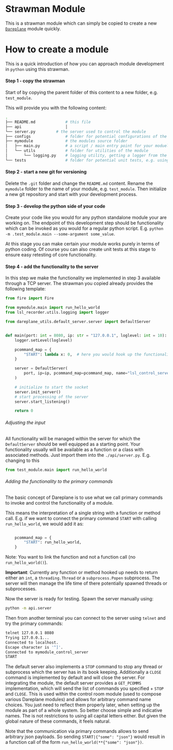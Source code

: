 # Strawman Module

This is a strawman module which can simply be copied to create a new [`Dareplane`](https://github.com/bsdlab/Dareplane) module quickly.

# How to create a module

This is a quick introduction of how you can approach module development in `python` using this strawman.

#### Step 1 - copy the strawman

Start of by copying the parent folder of this content to a new folder, e.g. `test_module`.

This will provide you with the following content:

```bash
.
├── README.md             # this file
├── api                   │
└── server.py         # the server used to control the module
├── configs               # folder for potential configurations of the module
├── mymodule              # the modules source folder
│   ├── main.py           # a script / main entry point for your moduel
│   └── utils             # folder for utilities of the module
│       └── logging.py    # logging utility, getting a logger from the dareplane_utils module and making it available on a module level
└── tests                 # folder for potential unit tests, e.g. using pytest
```

#### Step 2 - start a new git for versioning

Delete the `.git` folder and change the `README.md` content. Rename the `mymodule` folder to the name of your module, e.g. `test_module`.
Then initialize a new git repository and start with your development process.

#### Step 3 - develop the python side of your code

Create your code like you would for any python standalone module your are working on. The endpoint of this development step should be functionality which can be invoked as you would for a regular python script. E.g. `python -m .test_module.main --some-argument some_value`.

At this stage you can make certain your module works purely in terms of python coding. Of course you can also create unit tests at this stage to ensure easy retesting of core functionality.

#### Step 4 - add the functionality to the server

In this step we make the functionality we implemented in step 3 available through a TCP server.
The strawman you copied already provides the following template:

```python
from fire import Fire

from mymodule.main import run_hello_world
from lsl_recorder.utils.logging import logger

from dareplane_utils.default_server.server import DefaultServer


def main(port: int = 8080, ip: str = "127.0.0.1", loglevel: int = 10):
    logger.setLevel(loglevel)

    pcommand_map = {
        "START": lambda x: 0,  # here you would hook up the functionality of your module to the server
    }

    server = DefaultServer(
        port, ip=ip, pcommand_map=pcommand_map, name="lsl_control_server"
    )

    # initialize to start the socket
    server.init_server()
    # start processing of the server
    server.start_listening()

    return 0
```

###### Adjusting the input

All functionality will be managed within the server for which the `DefaultServer` should be well equipped as a starting point. Your functionality usually will be available as a function or a class with associated methods. Just import them into the `./api/server.py`. E.g. changing to this

```python ./api/server.py
from test_module.main import run_hello_world
```

###### Adding the functionality to the primary commands

The basic concept of Dareplane is to use what we call primary commands to invoke and control the functionality of a module.

This means the interpretation of a single string with a function or method call. E.g. if we want to connect the primary command `START` with calling `run_hello_world`, we would add it as:

```python ./api/server.py

    pcommand_map = {
        "START": run_hello_world,
    }

```

Note: You want to link the function and not a function call (no `run_hello_world()`).

**Important**: Currently any function or method hooked up needs to return either an `int`, a `threading.Thread` or a `subprocess.Popen` subprocess. The server will then manage the life time of there potentially spawned threads or subprocesses.

Now the server is ready for testing. Spawn the server manually using:

```bash
python -m api.server
```

Then from another terminal you can connect to the server using `telnet` and try the primary commands:

```bash
telnet 127.0.0.1 8080
Trying 127.0.0.1...
Connected to localhost.
Escape character is '^]'.
Connected to mymodule_control_server
START
```

The default server also implements a `STOP` command to stop any thread or subprocess which the server has in its book keeping. Additionally a `CLOSE` command is implemented by default and will close the server. For integrating the module, the default server provides a `GET_PCOMMS` implementation, which will send the list of commands you specified + `STOP` and `CLOSE`. This is used within the control room module (used to compose various Dareplane modules) and allows for arbitrary command name choices. You just need to reflect them properly later, when setting up the module as part of a whole system. So better choose simple and indicative names. The is not restrictions to using all capital letters either. But given the global nature of these commands, it feels natural.

Note that the communication via primary commands allows to send arbitrary json payloads. So sending `START|{"some": "json"}` would result in a function call of the form `run_hello_world(**{"some": "json"})`.
